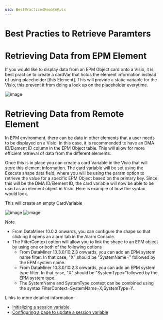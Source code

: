 ```yaml
---
uid: BestPracticesRemoteKpis
---
```


# Best Practies to Retrieve Paramters



# Retrieving Data from EPM Element
If you would like to display data from an EPM Object card onto a Visio, it is best practice to create a cardVar that holds the element information instead of using placeholder [this Element]. This will provide a static variable for the Visio, this prevent it from doing a look up on the placeholder everytime.

![image](https://github.com/Daniela-Prada/dataminer-docs/assets/102039927/1f21e879-03ad-4820-a6aa-b531c8f68089)

# Retrieving Data from Remote Element
In EPM environment, there can be data in other elements that a user needs to be displayed on a Visio. In this case, it is recommended to have an DMA ID/Element ID column in the EPM Object table. This will allow for more efficient retrieval of data from the different elements.

Once this is in place you can create a card Variable in the Visio that will store this element information. The card variable will be set using the Execute shape data field, where you will be using the param option to retrieve the value for a specific EPM Object based on the primary key. Since this will be the DMA ID/Element ID, the card variable will now be able to be used as an element object in Visio. 
Here is example of how the syntax would look.

This will create an empty CardVariable

![image](https://github.com/Daniela-Prada/dataminer-docs/assets/102039927/b1aed891-d64f-45df-a0fe-2502456bf90b)
![image](https://github.com/Daniela-Prada/dataminer-docs/assets/102039927/025996b5-75c2-4f67-a595-71b50b426976)

> [!NOTE]
> - From DataMiner 10.0.2 onwards, you can configure the shape so that clicking it opens an alarm tab in the Alarm Console.
> - The FilterContext option will allow you to link the shape to an EPM object by using one or both of the following options
>   - From DataMiner 10.3.0/10.2.3 onwards, you can add an EPM system name filter. In that case, "X" should be "SystemName=" followed by the EPM system name.
>   - From DataMiner 10.3.0/10.2.3 onwards, you can add an EPM system type filter. In that case, "X" should be "SystemType="followed by the EPM system type.
>   - The SystemName and SystemType context can be combined using the syntax FilterContext=SystemName=X;SystemType=Y.

Links to more detailed information: 
- [Initializing a session variable](https://docs.dataminer.services/user-guide/Basic_Functionality/Visio/session_variables/Initializing_a_session_variable.html).
- [Configuring a page to update a session variable](https://docs.dataminer.services/user-guide/Basic_Functionality/Visio/session_variables/Configuring_a_page_to_update_a_session_variable_when_another_session_variable_changes.html)
